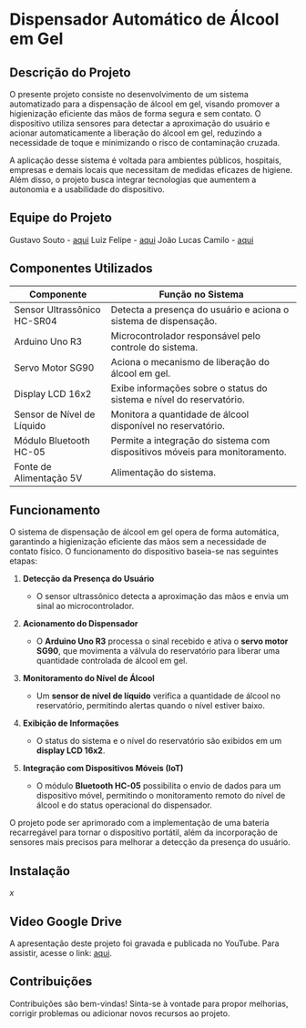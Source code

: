 # **Dispensador Automático de Álcool em Gel**  

## **Descrição do Projeto**  
O presente projeto consiste no desenvolvimento de um sistema automatizado para a dispensação de álcool em gel, visando promover a higienização eficiente das mãos de forma segura e sem contato. O dispositivo utiliza sensores para detectar a aproximação do usuário e acionar automaticamente a liberação do álcool em gel, reduzindo a necessidade de toque e minimizando o risco de contaminação cruzada.  

A aplicação desse sistema é voltada para ambientes públicos, hospitais, empresas e demais locais que necessitam de medidas eficazes de higiene. Além disso, o projeto busca integrar tecnologias que aumentem a autonomia e a usabilidade do dispositivo.  

## **Equipe do Projeto**  
Gustavo Souto - [aqui](https://github.com/gustavosouto)
Luiz Felipe - [aqui](https://github.com/LuizFelipee96)
João Lucas Camilo - [aqui](https://github.com/joaolucascamilo)

## **Componentes Utilizados**  

| **Componente**              | **Função no Sistema**                                                         |
|----------------------------|-------------------------------------------------------------------------------|
| Sensor Ultrassônico HC-SR04 | Detecta a presença do usuário e aciona o sistema de dispensação.             |
| Arduino Uno R3             | Microcontrolador responsável pelo controle do sistema.                       |
| Servo Motor SG90           | Aciona o mecanismo de liberação do álcool em gel.                            |
| Display LCD 16x2           | Exibe informações sobre o status do sistema e nível do reservatório.         |
| Sensor de Nível de Líquido | Monitora a quantidade de álcool disponível no reservatório.                  |
| Módulo Bluetooth HC-05     | Permite a integração do sistema com dispositivos móveis para monitoramento.  |
| Fonte de Alimentação 5V    | Alimentação do sistema.                                                      |

## **Funcionamento**  

O sistema de dispensação de álcool em gel opera de forma automática, garantindo a higienização eficiente das mãos sem a necessidade de contato físico. O funcionamento do dispositivo baseia-se nas seguintes etapas:  

1. **Detecção da Presença do Usuário**  
   - O sensor ultrassônico detecta a aproximação das mãos e envia um sinal ao microcontrolador.  

2. **Acionamento do Dispensador**  
   - O **Arduino Uno R3** processa o sinal recebido e ativa o **servo motor SG90**, que movimenta a válvula do reservatório para liberar uma quantidade controlada de álcool em gel.  

3. **Monitoramento do Nível de Álcool**  
   - Um **sensor de nível de líquido** verifica a quantidade de álcool no reservatório, permitindo alertas quando o nível estiver baixo.  

4. **Exibição de Informações**  
   - O status do sistema e o nível do reservatório são exibidos em um **display LCD 16x2**.  

5. **Integração com Dispositivos Móveis (IoT)**  
   - O módulo **Bluetooth HC-05** possibilita o envio de dados para um dispositivo móvel, permitindo o monitoramento remoto do nível de álcool e do status operacional do dispensador.  

O projeto pode ser aprimorado com a implementação de uma bateria recarregável para tornar o dispositivo portátil, além da incorporação de sensores mais precisos para melhorar a detecção da presença do usuário.  

## **Instalação**  
_x_  

## **Video Google Drive**  
A apresentação deste projeto foi gravada e publicada no YouTube. Para assistir, acesse o link: [aqui](https://drive.google.com/file/d/1Z5Y4WT4Inxv3UNY7E61F3dmGt30_tQ0w/view?usp=sharing).  

## **Contribuições**  
Contribuições são bem-vindas! Sinta-se à vontade para propor melhorias, corrigir problemas ou adicionar novos recursos ao projeto.  
